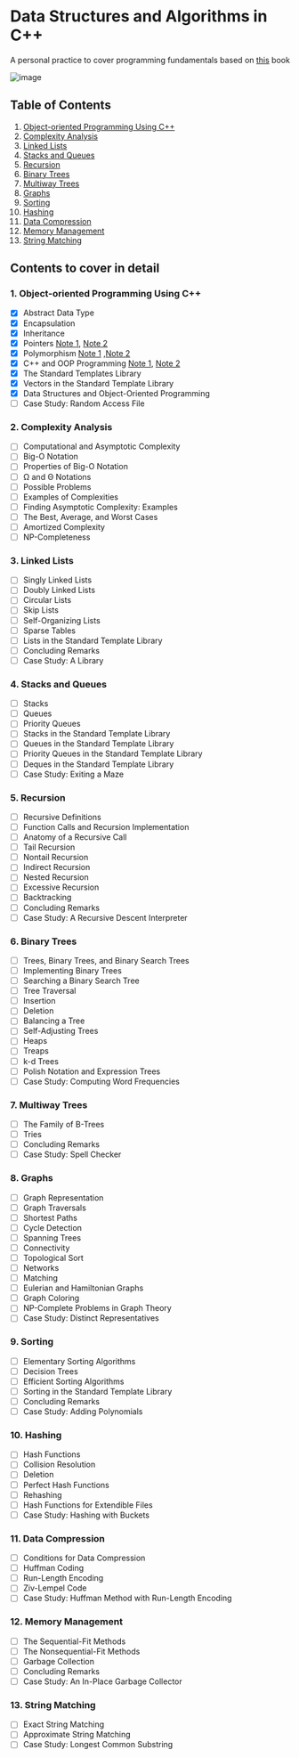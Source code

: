 # Data Structures and Algorithms in C++
A personal practice to cover programming fundamentals based on [this](https://www.amazon.com/Data-Structures-Algorithms-Adam-Drozdek/dp/1133608426?qsid=130-6596901-8502121&sres=0470383275%2C013284737X%2C1133608426%2C048648582X%2C020172684X%2C1788835212%2C0534491820%2C6139845629%2C032144146X%2C1683920848%2CB01M02GQG9%2CB08R18BSVQ%2CB01N33XCZE%2C1800208987%2C0201350882%2C1788995570&srpt=ABIS_BOOK) book

![image](https://images-na.ssl-images-amazon.com/images/I/41RSZgyiIxL._SX402_BO1,204,203,200_.jpg)

## Table of Contents
1. [Object-oriented Programming Using C++](#oop)
2. [Complexity Analysis](#complexity_analysis)
3. [Linked Lists](#linked_lists)
4. [Stacks and Queues](#stacks_and_queues)
5. [Recursion](#recursion)
6. [Binary Trees](#binary_trees)
7. [Multiway Trees](#multiway_trees)
8. [Graphs](#graphs)
9. [Sorting](#sorting)
10. [Hashing](#hashing)
11. [Data Compression](#data_compression)
12. [Memory Management](#memory_management)
13. [String Matching](#string_matching)
## Contents to cover in detail
### 1. Object-oriented Programming Using C++ <a name="oop"></a>
- [X] Abstract Data Type
- [X] Encapsulation
- [X] Inheritance
- [X] Pointers [Note 1](https://www.geeksforgeeks.org/pointers-vs-references-cpp/), [Note 2](https://www.geeksforgeeks.org/char-vs-stdstring-vs-char-c/)
- [X] Polymorphism [Note 1](https://www.geeksforgeeks.org/virtual-function-cpp/) ,[Note 2](https://www.geeksforgeeks.org/polymorphism-in-c/)
- [X] C++ and OOP Programming [Note 1](https://www.tutorialspoint.com/cplusplus/cpp_friend_functions.htm), [Note 2](https://www.section.io/engineering-education/introduction-to-friend-functions-in-c++/)
- [X] The Standard Templates Library
- [X] Vectors in the Standard Template Library
- [X] Data Structures and Object-Oriented Programming
- [ ] Case Study: Random Access File 
### 2. Complexity Analysis <a name="complexity_analysis"></a>
- [ ] Computational and Asymptotic Complexity
- [ ] Big-O Notation
- [ ] Properties of Big-O Notation
- [ ] Ω and Θ Notations
- [ ] Possible Problems
- [ ] Examples of Complexities
- [ ] Finding Asymptotic Complexity: Examples
- [ ] The Best, Average, and Worst Cases
- [ ] Amortized Complexity
- [ ] NP-Completeness
### 3. Linked Lists  <a name="linked_lists"></a>
- [ ] Singly Linked Lists
- [ ] Doubly Linked Lists
- [ ] Circular Lists
- [ ] Skip Lists
- [ ] Self-Organizing Lists 
- [ ] Sparse Tables 
- [ ] Lists in the Standard Template Library 
- [ ] Concluding Remarks 
- [ ] Case Study: A Library 
### 4. Stacks and Queues  <a name="stacks_and_queues"></a>
- [ ] Stacks 
- [ ] Queues 
- [ ] Priority Queues 
- [ ] Stacks in the Standard Template Library 
- [ ] Queues in the Standard Template Library 
- [ ] Priority Queues in the Standard Template Library 
- [ ] Deques in the Standard Template Library 
- [ ] Case Study: Exiting a Maze
### 5. Recursion  <a name="recursion"></a>
- [ ] Recursive Definitions 
- [ ] Function Calls and Recursion Implementation 
- [ ] Anatomy of a Recursive Call 
- [ ] Tail Recursion 
- [ ] Nontail Recursion 
- [ ] Indirect Recursion 
- [ ] Nested Recursion 
- [ ] Excessive Recursion 
- [ ] Backtracking 
- [ ] Concluding Remarks 
- [ ] Case Study: A Recursive Descent Interpreter 
### 6. Binary Trees <a name="binary_trees"></a>
- [ ] Trees, Binary Trees, and Binary Search Trees 
- [ ] Implementing Binary Trees 
- [ ] Searching a Binary Search Tree 
- [ ] Tree Traversal 
- [ ] Insertion 
- [ ] Deletion 
- [ ] Balancing a Tree 
- [ ] Self-Adjusting Trees 
- [ ] Heaps 
- [ ] Treaps 
- [ ] k-d Trees 
- [ ] Polish Notation and Expression Trees 
- [ ] Case Study: Computing Word Frequencies 
### 7. Multiway Trees <a name="multiway_trees"></a>
- [ ] The Family of B-Trees 
- [ ] Tries
- [ ] Concluding Remarks
- [ ] Case Study: Spell Checker
### 8. Graphs <a name="graphs"></a>
- [ ] Graph Representation 
- [ ] Graph Traversals 
- [ ] Shortest Paths 
- [ ] Cycle Detection 
- [ ] Spanning Trees 
- [ ] Connectivity 
- [ ] Topological Sort 
- [ ] Networks 
- [ ] Matching 
- [ ] Eulerian and Hamiltonian Graphs 
- [ ] Graph Coloring 
- [ ] NP-Complete Problems in Graph Theory 
- [ ] Case Study: Distinct Representatives 
### 9. Sorting <a name="sorting"></a>
- [ ] Elementary Sorting Algorithms 
- [ ] Decision Trees 
- [ ] Efficient Sorting Algorithms 
- [ ] Sorting in the Standard Template Library 
- [ ] Concluding Remarks 
- [ ] Case Study: Adding Polynomials 
### 10. Hashing <a name="hashing"></a>
- [ ] Hash Functions  
- [ ] Collision Resolution 
- [ ] Deletion
- [ ] Perfect Hash Functions 
- [ ] Rehashing
- [ ] Hash Functions for Extendible Files 
- [ ] Case Study: Hashing with Buckets
### 11. Data Compression <a name="data_compression"></a>
- [ ] Conditions for Data Compression 
- [ ] Huffman Coding 
- [ ] Run-Length Encoding 
- [ ] Ziv-Lempel Code 
- [ ] Case Study: Huffman Method with Run-Length Encoding
### 12. Memory Management <a name="memory_management"></a>
- [ ] The Sequential-Fit Methods 
- [ ] The Nonsequential-Fit Methods 
- [ ] Garbage Collection 
- [ ] Concluding Remarks 
- [ ] Case Study: An In-Place Garbage Collector
### 13. String Matching <a name="string_matching"></a>
- [ ] Exact String Matching 
- [ ] Approximate String Matching 
- [ ] Case Study: Longest Common Substring 
